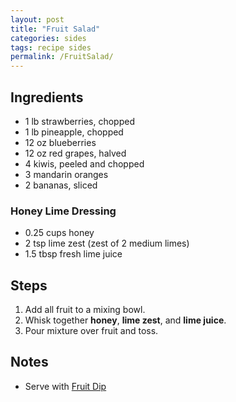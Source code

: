```yaml
---
layout: post
title: "Fruit Salad"
categories: sides
tags: recipe sides
permalink: /FruitSalad/
---
```


## Ingredients

- 1 lb strawberries, chopped
- 1 lb pineapple, chopped
- 12 oz blueberries
- 12 oz red grapes, halved
- 4 kiwis, peeled and chopped
- 3 mandarin oranges
- 2 bananas, sliced

### Honey Lime Dressing

- 0.25 cups honey
- 2 tsp lime zest (zest of 2 medium limes)
- 1.5 tbsp fresh lime juice

## Steps

1. Add all fruit to a mixing bowl.
2. Whisk together **honey**, **lime zest**, and **lime juice**.
3. Pour mixture over fruit and toss.

## Notes

- Serve with [Fruit Dip](https://recipes.simas.io/FruitDip)

